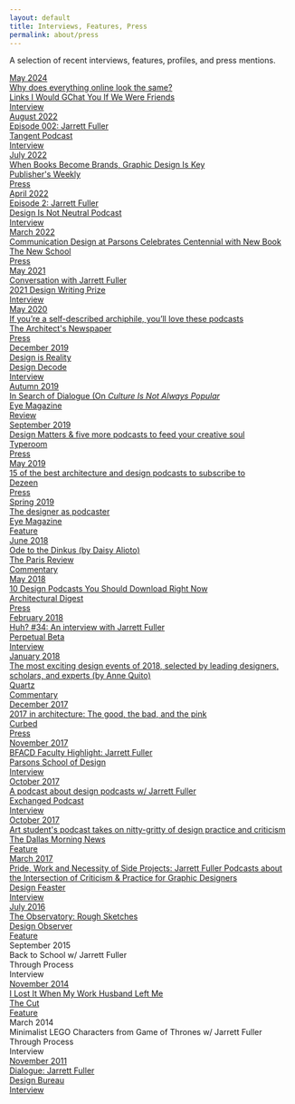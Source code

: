 ```yaml
---
layout: default
title: Interviews, Features, Press
permalink: about/press
---
```


<div class="about-intro">
        <p>A selection of recent interviews, features, profiles, and press mentions.</p>

</div>

<main class="archive-preview">

<a href="https://linksiwouldgchatyou.substack.com/p/why-does-everything-online-look-the">
<div class="object">
        <div class="term">May 2024</div>
        <div class="press-title">
Why does everything online look the same?</div>
        <div class="school">Links I Would GChat You If We Were Friends</div>
        <div class="term">Interview</div>
</div>
</a>

<a href="https://open.spotify.com/episode/06li0wRoTzambbWQNhwIMM?si=6c197def87894400">
<div class="object">
        <div class="term">August 2022</div>
        <div class="press-title">
Episode 002: Jarrett Fuller</div>
        <div class="school">Tangent Podcast</div>
        <div class="term">Interview</div>
</div>
</a>

<a href="https://www.publishersweekly.com/pw/by-topic/industry-news/publisher-news/article/89831-when-books-become-brands-graphic-design-is-key.html">
<div class="object">
        <div class="term">July 2022</div>
        <div class="press-title">
When Books Become Brands, Graphic Design Is Key</div>
        <div class="school">Publisher's Weekly</div>
        <div class="term">Press</div>
</div>
</a>

<a href="https://rss.com/podcasts/designisnotneutral/457670/">
<div class="object">
        <div class="term">April 2022</div>
        <div class="press-title">
Episode 2: Jarrett Fuller</div>
        <div class="school">Design Is Not Neutral Podcast</div>
        <div class="term">Interview</div>
</div>
</a>

<a href="https://blogs.newschool.edu/news/2022/03/communication-design-at-parsons-celebrates-centennial-with-new-book/">
<div class="object">
        <div class="term">March 2022</div>
        <div class="press-title">
Communication Design at Parsons Celebrates Centennial with New Book</div>
        <div class="school">The New School</div>
        <div class="term">Press</div>
</div>
</a>

<a href="https://www.designhistorysociety.org/news/view/dhs-podcasts-third-episode-is-out-listen-to-fiona-anderson-in-conversation-with-jarrett-fuller-the-2021-design-writing-prize-guest-judge">
<div class="object">
        <div class="term">May 2021</div>
        <div class="press-title">
Conversation with Jarrett Fuller</div>
        <div class="school">2021 Design Writing Prize</div>
        <div class="term">Interview</div>
</div>
</a>

<a href="https://www.archpaper.com/2020/05/archiphile-podcasts/">
<div class="object">
        <div class="term">May 2020</div>
        <div class="press-title">
If you’re a self-described archiphile, you’ll love these podcasts</div>
        <div class="school">The Architect's Newspaper</div>
        <div class="term">Press</div>
</div>
</a>

<a href="https://www.designdecode.org/article.php?p=jarrett-fuller">
<div class="object">
        <div class="term">December 2019</div>
        <div class="press-title">
Design is Reality</div>
        <div class="school">Design Decode</div>
        <div class="term">Interview</div>
</div>
</a>

<a href="https://www.eyemagazine.com/review/article/in-search-of-dialogue">
<div class="object">
        <div class="term">Autumn 2019</div>
        <div class="press-title">
In Search of Dialogue (On <i>Culture Is Not Always Popular</i></div>
        <div class="school">Eye Magazine</div>
        <div class="term">Review</div>
</div>
</a>

<a href="https://www.typeroom.eu/design-matters-and-five-more-podcasts-to-feed-your-creative-soul">
<div class="object">
        <div class="term">September 2019</div>
        <div class="press-title">
Design Matters & five more podcasts to feed your creative soul</div>
        <div class="school">Typeroom</div>
        <div class="term">Press</div>
</div>
</a>

<a href="https://www.dezeen.com/2019/05/23/architecture-design-podcasts/">
<div class="object">
        <div class="term">May 2019</div>
        <div class="press-title">
15 of the best architecture and design podcasts to subscribe to</div>
        <div class="school">Dezeen</div>
        <div class="term">Press</div>
</div>
</a>

<a href="https://www.eyemagazine.com/feature/article/the-designer-as-podcaster">
<div class="object">
        <div class="term">Spring 2019</div>
        <div class="press-title">
The designer as podcaster</div>
        <div class="school">Eye Magazine</div>
        <div class="term">Feature</div>
</div>
</a>

<a href="https://www.theparisreview.org/blog/2018/06/08/ode-to-the-dinkus/">
<div class="object">
        <div class="term">June 2018</div>
        <div class="press-title">
Ode to the Dinkus (by Daisy Alioto)</div>
        <div class="school">The Paris Review</div>
        <div class="term">Commentary</div>
</div>
</a>

<a href="https://www.architecturaldigest.com/story/design-podcasts-you-should-download-right-now">
<div class="object">
        <div class="term">May 2018</div>
        <div class="press-title">
10 Design Podcasts You Should Download Right Now</div>
        <div class="school">Architectural Digest</div>
        <div class="term">Press</div>
</div>
</a>

<a href="https://perpetualbeta.vcfa.edu/2018/02/05/huh-34-an-interview-with-jarrett-fuller/">
<div class="object">
        <div class="term">February 2018</div>
        <div class="press-title">
Huh? #34: An interview with Jarrett Fuller</div>
        <div class="school">Perpetual Beta</div>
        <div class="term">Interview</div>
</div>
</a>

<a href="https://www.wearedesignbureau.com/projects/dialogue-jarrett-fuller/">
<div class="object">
        <div class="term">January 2018</div>
        <div class="press-title">
The most exciting design events of 2018, selected by leading designers, scholars, and experts (by Anne Quito)</div>
        <div class="school">Quartz</div>
        <div class="term">Commentary</div>
</div>
</a>

<a href="https://archive.curbed.com/2017/12/18/16778058/architecture-awards-2017">
<div class="object">
        <div class="term">December 2017</div>
        <div class="press-title">
2017 in architecture: The good, the bad, and the pink</div>
        <div class="school">Curbed</div>
        <div class="term">Press</div>
</div>
</a>

<a href="https://amt.parsons.edu/blog/bfacd-faculty-highlight-jarrett-fuller/">
<div class="object">
        <div class="term">November 2017</div>
        <div class="press-title">
BFACD Faculty Highlight: Jarrett Fuller</div>
        <div class="school">Parsons School of Design</div>
        <div class="term">Interview</div>
</div>
</a>

<a href="https://www.dropbox.com/s/0ahmt7jaoz5iz3b/exchanged-podcast-jarrett-fuller.mp3?dl=0">
<div class="object">
        <div class="term">October 2017</div>
        <div class="press-title">
A podcast about design podcasts w/ Jarrett Fuller</div>
        <div class="school">Exchanged Podcast</div>
        <div class="term">Interview</div>
</div>
</a>

<a href="https://www.dallasnews.com/arts-entertainment/architecture/2017/08/26/art-student-s-podcast-takes-on-nitty-gritty-of-design-practice-and-criticism/">
<div class="object">
        <div class="term">October 2017</div>
        <div class="press-title">
Art student's podcast takes on nitty-gritty of design practice and criticism </div>
        <div class="school">The Dallas Morning News</div>
        <div class="term">Feature</div>
</div>
</a>

<a href="http://designfeaster.blogspot.com/2017/03/jarrett-fuller-side-projects.html">
<div class="object">
        <div class="term">March 2017</div>
        <div class="press-title">
Pride, Work and Necessity of Side Projects: Jarrett Fuller Podcasts about the Intersection of Criticism & Practice for Graphic Designers</div>
        <div class="school">Design Feaster</div>
        <div class="term">Interview</div>
</div>
</a>

<a href="https://designobserver.com/feature/rough-sketches/39367/">
<div class="object">
        <div class="term">July 2016</div>
        <div class="press-title">
The Observatory: Rough Sketches</div>
        <div class="school">Design Observer</div>
        <div class="term">Feature</div>
</div>
</a>

<div class="object">
        <div class="term">September 2015</div>
        <div class="press-title">
Back to School w/ Jarrett Fuller</div>
        <div class="school">Through Process</div>
        <div class="term">Interview</div>
</div>

<a href="https://www.thecut.com/2014/11/I-lost-my-work-husband.html">
<div class="object">
        <div class="term">November 2014</div>
        <div class="press-title">
I Lost It When My Work Husband Left Me</div>
        <div class="school">The Cut</div>
        <div class="term">Feature</div>
</div>
</a>

<div class="object">
        <div class="term">March 2014</div>
        <div class="press-title">
Minimalist LEGO Characters from Game of Thrones w/ Jarrett Fuller</div>
        <div class="school">Through Process</div>
        <div class="term">Interview</div>
</div>

<a href="https://www.wearedesignbureau.com/projects/dialogue-jarrett-fuller/">
<div class="object">
        <div class="term">November 2011</div>
        <div class="press-title">
Dialogue: Jarrett Fuller</div>
        <div class="school">Design Bureau</div>
        <div class="term">Interview</div>
</div>
</a>

